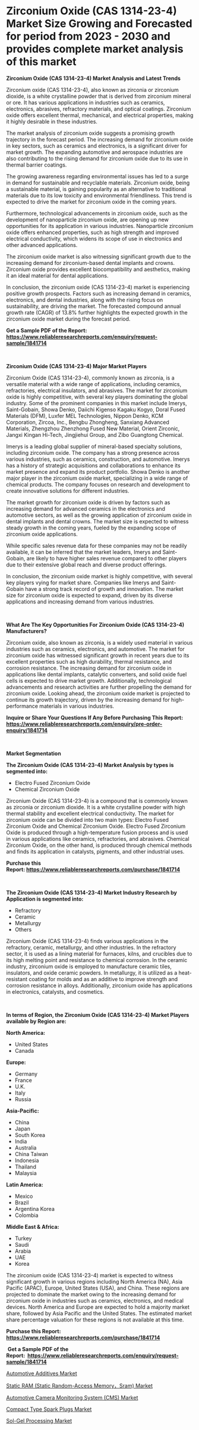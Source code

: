 <p><h1>Zirconium Oxide (CAS 1314-23-4) Market Size Growing and Forecasted for period from 2023 - 2030 and provides complete market analysis of this market</h1></p><p><strong>Zirconium Oxide (CAS 1314-23-4) Market Analysis and Latest Trends</strong></p>
<p><p>Zirconium oxide (CAS 1314-23-4), also known as zirconia or zirconium dioxide, is a white crystalline powder that is derived from zirconium mineral or ore. It has various applications in industries such as ceramics, electronics, abrasives, refractory materials, and optical coatings. Zirconium oxide offers excellent thermal, mechanical, and electrical properties, making it highly desirable in these industries.</p><p>The market analysis of zirconium oxide suggests a promising growth trajectory in the forecast period. The increasing demand for zirconium oxide in key sectors, such as ceramics and electronics, is a significant driver for market growth. The expanding automotive and aerospace industries are also contributing to the rising demand for zirconium oxide due to its use in thermal barrier coatings.</p><p>The growing awareness regarding environmental issues has led to a surge in demand for sustainable and recyclable materials. Zirconium oxide, being a sustainable material, is gaining popularity as an alternative to traditional materials due to its low toxicity and environmental friendliness. This trend is expected to drive the market for zirconium oxide in the coming years.</p><p>Furthermore, technological advancements in zirconium oxide, such as the development of nanoparticle zirconium oxide, are opening up new opportunities for its application in various industries. Nanoparticle zirconium oxide offers enhanced properties, such as high strength and improved electrical conductivity, which widens its scope of use in electronics and other advanced applications.</p><p>The zirconium oxide market is also witnessing significant growth due to the increasing demand for zirconium-based dental implants and crowns. Zirconium oxide provides excellent biocompatibility and aesthetics, making it an ideal material for dental applications.</p><p>In conclusion, the zirconium oxide (CAS 1314-23-4) market is experiencing positive growth prospects. Factors such as increasing demand in ceramics, electronics, and dental industries, along with the rising focus on sustainability, are driving the market. The forecasted compound annual growth rate (CAGR) of 13.8% further highlights the expected growth in the zirconium oxide market during the forecast period.</p></p>
<p><strong>Get a Sample PDF of the Report:&nbsp; <a href="https://www.reliableresearchreports.com/enquiry/request-sample/1841714">https://www.reliableresearchreports.com/enquiry/request-sample/1841714</a></strong></p>
<p>&nbsp;</p>
<p><strong>Zirconium Oxide (CAS 1314-23-4) Major Market Players</strong></p>
<p><p>Zirconium Oxide (CAS 1314-23-4), commonly known as zirconia, is a versatile material with a wide range of applications, including ceramics, refractories, electrical insulators, and abrasives. The market for zirconium oxide is highly competitive, with several key players dominating the global industry. Some of the prominent companies in this market include Imerys, Saint-Gobain, Showa Denko, Daiichi Kigenso Kagaku Kogyo, Doral Fused Materials (DFM), Luxfer MEL Technologies, Nippon Denko, KCM Corporation, Zircoa, Inc., Bengbu Zhongheng, Sanxiang Advanced Materials, Zhengzhou Zhenzhong Fused New Material, Orient Zirconic, Jangxi Kingan Hi-Tech, Jingjiehui Group, and Zibo Guangtong Chemical.</p><p>Imerys is a leading global supplier of mineral-based specialty solutions, including zirconium oxide. The company has a strong presence across various industries, such as ceramics, construction, and automotive. Imerys has a history of strategic acquisitions and collaborations to enhance its market presence and expand its product portfolio. Showa Denko is another major player in the zirconium oxide market, specializing in a wide range of chemical products. The company focuses on research and development to create innovative solutions for different industries.</p><p>The market growth for zirconium oxide is driven by factors such as increasing demand for advanced ceramics in the electronics and automotive sectors, as well as the growing application of zirconium oxide in dental implants and dental crowns. The market size is expected to witness steady growth in the coming years, fueled by the expanding scope of zirconium oxide applications.</p><p>While specific sales revenue data for these companies may not be readily available, it can be inferred that the market leaders, Imerys and Saint-Gobain, are likely to have higher sales revenue compared to other players due to their extensive global reach and diverse product offerings.</p><p>In conclusion, the zirconium oxide market is highly competitive, with several key players vying for market share. Companies like Imerys and Saint-Gobain have a strong track record of growth and innovation. The market size for zirconium oxide is expected to expand, driven by its diverse applications and increasing demand from various industries.</p></p>
<p>&nbsp;</p>
<p><strong>What Are The Key Opportunities For Zirconium Oxide (CAS 1314-23-4) Manufacturers?</strong></p>
<p><p>Zirconium oxide, also known as zirconia, is a widely used material in various industries such as ceramics, electronics, and automotive. The market for zirconium oxide has witnessed significant growth in recent years due to its excellent properties such as high durability, thermal resistance, and corrosion resistance. The increasing demand for zirconium oxide in applications like dental implants, catalytic converters, and solid oxide fuel cells is expected to drive market growth. Additionally, technological advancements and research activities are further propelling the demand for zirconium oxide. Looking ahead, the zirconium oxide market is projected to continue its growth trajectory, driven by the increasing demand for high-performance materials in various industries.</p></p>
<p><strong>Inquire or Share Your Questions If Any Before Purchasing This Report: <a href="https://www.reliableresearchreports.com/enquiry/pre-order-enquiry/1841714">https://www.reliableresearchreports.com/enquiry/pre-order-enquiry/1841714</a></strong></p>
<p>&nbsp;</p>
<p><strong>Market Segmentation</strong></p>
<p><strong>The Zirconium Oxide (CAS 1314-23-4) Market Analysis by types is segmented into:</strong></p>
<p><ul><li>Electro Fused Zirconium Oxide</li><li>Chemical Zirconium Oxide</li></ul></p>
<p><p>Zirconium Oxide (CAS 1314-23-4) is a compound that is commonly known as zirconia or zirconium dioxide. It is a white crystalline powder with high thermal stability and excellent electrical conductivity. The market for zirconium oxide can be divided into two main types: Electro Fused Zirconium Oxide and Chemical Zirconium Oxide. Electro Fused Zirconium Oxide is produced through a high-temperature fusion process and is used in various applications like ceramics, refractories, and abrasives. Chemical Zirconium Oxide, on the other hand, is produced through chemical methods and finds its application in catalysts, pigments, and other industrial uses.</p></p>
<p><strong>Purchase this Report:&nbsp;<a href="https://www.reliableresearchreports.com/purchase/1841714">https://www.reliableresearchreports.com/purchase/1841714</a></strong></p>
<p>&nbsp;</p>
<p><strong>The Zirconium Oxide (CAS 1314-23-4) Market Industry Research by Application is segmented into:</strong></p>
<p><ul><li>Refractory</li><li>Ceramic</li><li>Metallurgy</li><li>Others</li></ul></p>
<p><p>Zirconium Oxide (CAS 1314-23-4) finds various applications in the refractory, ceramic, metallurgy, and other industries. In the refractory sector, it is used as a lining material for furnaces, kilns, and crucibles due to its high melting point and resistance to chemical corrosion. In the ceramic industry, zirconium oxide is employed to manufacture ceramic tiles, insulators, and oxide ceramic powders. In metallurgy, it is utilized as a heat-resistant coating for molds and as an additive to improve strength and corrosion resistance in alloys. Additionally, zirconium oxide has applications in electronics, catalysts, and cosmetics.</p></p>
<p>&nbsp;</p>
<p><strong>In terms of Region, the Zirconium Oxide (CAS 1314-23-4) Market Players available by Region are:</strong></p>
<p>
    <p> <strong> North America: </strong>
        <ul>
            <li>United States</li>
            <li>Canada</li>
        </ul>
        </p> 
    <p> <strong> Europe: </strong>
        <ul>
            <li>Germany</li>
            <li>France</li>
            <li>U.K.</li>
            <li>Italy</li>
            <li>Russia</li>
        </ul>
        </p> 
    <p> <strong> Asia-Pacific: </strong>
        <ul>
            <li>China</li>
            <li>Japan</li>
            <li>South Korea</li>
            <li>India</li>
            <li>Australia</li>
            <li>China Taiwan</li>
            <li>Indonesia</li>
            <li>Thailand</li>
            <li>Malaysia</li>
        </ul>
        </p> 
    <p> <strong> Latin America: </strong>
        <ul>
            <li>Mexico</li>
            <li>Brazil</li>
            <li>Argentina Korea</li>
            <li>Colombia</li>
        </ul>
        </p> 
    <p> <strong> Middle East & Africa: </strong>
        <ul>
            <li>Turkey</li>
            <li>Saudi</li>
            <li>Arabia</li>
            <li>UAE</li>
            <li>Korea</li>
        </ul>
    </p>
    </p>
<p><p>The zirconium oxide (CAS 1314-23-4) market is expected to witness significant growth in various regions including North America (NA), Asia Pacific (APAC), Europe, United States (USA), and China. These regions are projected to dominate the market owing to the increasing demand for zirconium oxide in industries such as ceramics, electronics, and medical devices. North America and Europe are expected to hold a majority market share, followed by Asia Pacific and the United States. The estimated market share percentage valuation for these regions is not available at this time.</p></p>
<p><strong>Purchase this Report: <a href="https://www.reliableresearchreports.com/purchase/1841714">https://www.reliableresearchreports.com/purchase/1841714</a></strong></p>
<p>&nbsp;<strong>Get a Sample PDF of the Report:&nbsp;&nbsp;<a href="https://www.reliableresearchreports.com/enquiry/request-sample/1841714">https://www.reliableresearchreports.com/enquiry/request-sample/1841714</a></strong></p>
<p><strong></strong></p>
<p><p><a href="https://www.linkedin.com/pulse/automotive-additives-market-challenges-opportunities-growth/">Automotive Additives Market</a></p><p><a href="https://github.com/gaydyna/Market-Research-Report-List-1/blob/main/static-ram-static-random-access-memorysram-market.md">Static RAM (Static Random-Access Memory，Sram) Market</a></p><p><a href="https://medium.com/@walkersipes1943/automotive-camera-monitoring-system-cms-market-size-cagr-trends-2024-2030-8bacfe1af72a">Automotive Camera Monitoring System (CMS) Market</a></p><p><a href="https://medium.com/@juliusadams1991/compact-type-spark-plugs-market-size-and-market-trends-complete-industry-overview-2023-to-2030-64219a5f1ca9">Compact Type Spark Plugs Market</a></p><p><a href="https://github.com/amonskiyk/Market-Research-Report-List-1/blob/main/sol-gel-processing-market.md">Sol-Gel Processing Market</a></p></p>